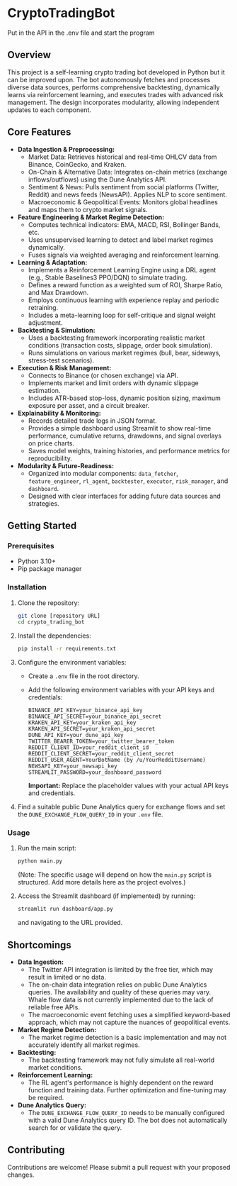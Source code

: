 # CryptoTradingBot
Put in the API in the .env file and start the program

## Overview

This project is a self-learning crypto trading bot developed in Python but it can be improved upon. The bot autonomously fetches and processes diverse data sources, performs comprehensive backtesting, dynamically learns via reinforcement learning, and executes trades with advanced risk management. The design incorporates modularity, allowing independent updates to each component.

## Core Features

*   **Data Ingestion & Preprocessing:**
    *   Market Data: Retrieves historical and real-time OHLCV data from Binance, CoinGecko, and Kraken.
    *   On-Chain & Alternative Data: Integrates on-chain metrics (exchange inflows/outflows) using the Dune Analytics API.
    *   Sentiment & News: Pulls sentiment from social platforms (Twitter, Reddit) and news feeds (NewsAPI). Applies NLP to score sentiment.
    *   Macroeconomic & Geopolitical Events: Monitors global headlines and maps them to crypto market signals.
*   **Feature Engineering & Market Regime Detection:**
    *   Computes technical indicators: EMA, MACD, RSI, Bollinger Bands, etc.
    *   Uses unsupervised learning to detect and label market regimes dynamically.
    *   Fuses signals via weighted averaging and reinforcement learning.
*   **Learning & Adaptation:**
    *   Implements a Reinforcement Learning Engine using a DRL agent (e.g., Stable Baselines3 PPO/DQN) to simulate trading.
    *   Defines a reward function as a weighted sum of ROI, Sharpe Ratio, and Max Drawdown.
    *   Employs continuous learning with experience replay and periodic retraining.
    *   Includes a meta-learning loop for self-critique and signal weight adjustment.
*   **Backtesting & Simulation:**
    *   Uses a backtesting framework incorporating realistic market conditions (transaction costs, slippage, order book simulation).
    *   Runs simulations on various market regimes (bull, bear, sideways, stress-test scenarios).
*   **Execution & Risk Management:**
    *   Connects to Binance (or chosen exchange) via API.
    *   Implements market and limit orders with dynamic slippage estimation.
    *   Includes ATR-based stop-loss, dynamic position sizing, maximum exposure per asset, and a circuit breaker.
*   **Explainability & Monitoring:**
    *   Records detailed trade logs in JSON format.
    *   Provides a simple dashboard using Streamlit to show real-time performance, cumulative returns, drawdowns, and signal overlays on price charts.
    *   Saves model weights, training histories, and performance metrics for reproducibility.
*   **Modularity & Future-Readiness:**
    *   Organized into modular components: `data_fetcher`, `feature_engineer`, `rl_agent`, `backtester`, `executor`, `risk_manager`, and `dashboard`.
    *   Designed with clear interfaces for adding future data sources and strategies.

## Getting Started

### Prerequisites

*   Python 3.10+
*   Pip package manager

### Installation

1.  Clone the repository:

    ```bash
    git clone [repository URL]
    cd crypto_trading_bot
    ```

2.  Install the dependencies:

    ```bash
    pip install -r requirements.txt
    ```

3.  Configure the environment variables:

    *   Create a `.env` file in the root directory.
    *   Add the following environment variables with your API keys and credentials:

        ```
        BINANCE_API_KEY=your_binance_api_key
        BINANCE_API_SECRET=your_binance_api_secret
        KRAKEN_API_KEY=your_kraken_api_key
        KRAKEN_API_SECRET=your_kraken_api_secret
        DUNE_API_KEY=your_dune_api_key
        TWITTER_BEARER_TOKEN=your_twitter_bearer_token
        REDDIT_CLIENT_ID=your_reddit_client_id
        REDDIT_CLIENT_SECRET=your_reddit_client_secret
        REDDIT_USER_AGENT=YourBotName (by /u/YourRedditUsername)
        NEWSAPI_KEY=your_newsapi_key
        STREAMLIT_PASSWORD=your_dashboard_password
        ```

        **Important:** Replace the placeholder values with your actual API keys and credentials.

4.  Find a suitable public Dune Analytics query for exchange flows and set the `DUNE_EXCHANGE_FLOW_QUERY_ID` in your `.env` file.

### Usage

1.  Run the main script:

    ```bash
    python main.py
    ```

    (Note: The specific usage will depend on how the `main.py` script is structured. Add more details here as the project evolves.)

2.  Access the Streamlit dashboard (if implemented) by running:

    ```bash
    streamlit run dashboard/app.py
    ```

    and navigating to the URL provided.

## Shortcomings

*   **Data Ingestion:**
    *   The Twitter API integration is limited by the free tier, which may result in limited or no data.
    *   The on-chain data integration relies on public Dune Analytics queries. The availability and quality of these queries may vary. Whale flow data is not currently implemented due to the lack of reliable free APIs.
    *   The macroeconomic event fetching uses a simplified keyword-based approach, which may not capture the nuances of geopolitical events.
*   **Market Regime Detection:**
    *   The market regime detection is a basic implementation and may not accurately identify all market regimes.
*   **Backtesting:**
    *   The backtesting framework may not fully simulate all real-world market conditions.
*   **Reinforcement Learning:**
    *   The RL agent's performance is highly dependent on the reward function and training data. Further optimization and fine-tuning may be required.
*   **Dune Analytics Query:**
    *   The `DUNE_EXCHANGE_FLOW_QUERY_ID` needs to be manually configured with a valid Dune Analytics query ID. The bot does not automatically search for or validate the query.

## Contributing

Contributions are welcome! Please submit a pull request with your proposed changes.
